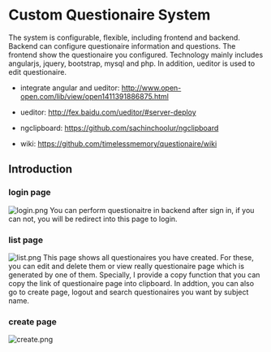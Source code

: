 # Custom Questionaire System
The system is configurable, flexible, including frontend and backend. Backend can configure questionaire information and questions. The frontend show the questionaire you configured. Technology mainly includes angularjs, jquery, bootstrap, mysql and php. In addition, ueditor is used to edit questionaire.

* integrate angular and ueditor: http://www.open-open.com/lib/view/open1411391886875.html

* ueditor: http://fex.baidu.com/ueditor/#server-deploy

* ngclipboard: https://github.com/sachinchoolur/ngclipboard

* wiki: https://github.com/timelessmemory/questionaire/wiki

## Introduction
### login page
![login.png](http://7xqayl.com1.z0.glb.clouddn.com/login.png)
You can perform questionaitre in backend after sign in, if you can not, you will be redirect into this page to login.

### list page
![list.png](http://7xqayl.com1.z0.glb.clouddn.com/lists.png)
This page shows all questionaires you have created. For these, you can edit and delete them or view really questionaire page which is generated by one of them. Specially, I provide a copy function that you can copy the link of questionaire page into clipboard. In addtion, you can also go to create page, logout and search questionaires you want by subject name.

### create page
![create.png](http://7xqayl.com1.z0.glb.clouddn.com/creaetsubject.png)

